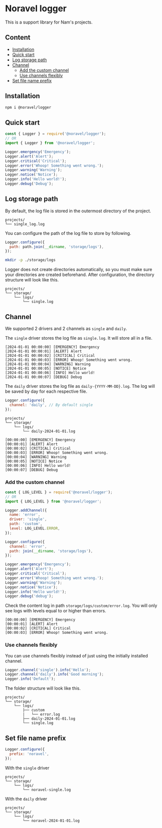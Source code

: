 # Noravel logger

This is a support library for Nam's projects.

## Content

- [Installation](#installation)
- [Quick start](#quick-start)
- [Log storage path](#log-storage-path)
- [Channel](#channel)
  - [Add the custom channel](#add-the-custom-channel)
  - [Use channels flexibly](#use-channels-flexibly)
- [Set file name prefix](#set-file-name-prefix)

## Installation

```bash
npm i @noravel/logger
```

## Quick start

```javascript
const { Logger } = require('@noravel/logger');
// OR
import { Logger } from '@noravel/logger';
```

```javascript
Logger.emergency('Emergency');
Logger.alert('Alert');
Logger.critical('Critical');
Logger.error('Whoop! Something went wrong.');
Logger.warning('Warning');
Logger.notice('Notice');
Logger.info('Hello world!');
Logger.debug('Debug');
```

## Log storage path

By default, the log file is stored in the outermost directory of the project.

```
projects/
└── single_log.log
```

You can configure the path of the log file to store by following.

```javascript
Logger.configure({
  path: path.join(__dirname, 'storage/logs'),
});
```

```bash
mkdir -p ./storage/logs
```

Logger does not create directories automatically, so you must make sure your directories are created beforehand.
After configuration, the directory structure will look like this.

```
projects/
└── storage/
    └── logs/
        └── single.log
```

## Channel

We supported 2 drivers and 2 channels as `single` and `daily`.

The `single` driver stores the log file as `single.log`.
It will store all in a file.

```log
[2024-01-01 00:00:00] [EMERGENCY] Emergency
[2024-01-01 00:00:01] [ALERT] Alert
[2024-01-01 00:00:02] [CRITICAL] Critical
[2024-01-01 00:00:03] [ERROR] Whoop! Something went wrong.
[2024-01-01 00:00:04] [WARNING] Warning
[2024-01-01 00:00:05] [NOTICE] Notice
[2024-01-01 00:00:06] [INFO] Hello world!
[2024-01-01 00:00:07] [DEBUG] Debug
```

The `daily` driver stores the log file as `daily-{YYYY-MM-DD}.log`. The log will be saved by day for each respective file.

```javascript
Logger.configure({
  channel: 'daily', // By default single
});
```

```
projects/
└── storage/
    └── logs/
        └── daily-2024-01-01.log
```

```log
[00:00:00] [EMERGENCY] Emergency
[00:00:01] [ALERT] Alert
[00:00:02] [CRITICAL] Critical
[00:00:03] [ERROR] Whoop! Something went wrong.
[00:00:04] [WARNING] Warning
[00:00:05] [NOTICE] Notice
[00:00:06] [INFO] Hello world!
[00:00:07] [DEBUG] Debug
```

### Add the custom channel

```javascript
const { LOG_LEVEL } = require('@noravel/logger');
// OR
import { LOG_LEVEL } from '@noravel/logger';

Logger.addChannel({
  name: 'error',
  driver: 'single',
  path: 'custom',
  level: LOG_LEVEL.ERROR,
});

Logger.configure({
  channel: 'error',
  path: join(__dirname, 'storage/logs'),
});

Logger.emergency('Emergency');
Logger.alert('Alert');
Logger.critical('Critical');
Logger.error('Whoop! Something went wrong.');
Logger.warning('Warning');
Logger.notice('Notice');
Logger.info('Hello world!');
Logger.debug('debug');
```

Check the content log in path `storage/logs/custom/error.log`.
You will only see logs with levels equal to or higher than errors.

```
[00:00:00] [EMERGENCY] Emergency
[00:00:01] [ALERT] Alert
[00:00:02] [CRITICAL] Critical
[00:00:03] [ERROR] Whoop! Something went wrong.
```

### Use channels flexibly

You can use channels flexibly instead of just using the initially installed channel.

```javascript
Logger.channel('single').info('Hello');
Logger.channel('daily').info('Good morning');
Logger.info('Default');
```

The folder structure will look like this.

```
projects/
└── storage/
    └── logs/
        ├── custom
        |   └── error.log
        ├── daily-2024-01-01.log
        └── single.log
```

## Set file name prefix

```javascript
Logger.configure({
  prefix: 'noravel',
});
```

With the `single` driver

```
projects/
└── storage/
    └── logs/
        └── noravel-single.log
```

With the `daily` driver

```
projects/
└── storage/
    └── logs/
        └── noravel-2024-01-01.log
```
